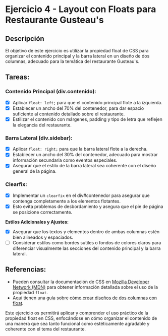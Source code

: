 # Ejercicio 4 - Layout con Floats para Restaurante Gusteau's

## Descripción

El objetivo de este ejercicio es utilizar la propiedad float de CSS para organizar el contenido principal y la barra lateral en un diseño de dos columnas, adecuado para la temática del restaurante Gusteau\'s.

## Tareas:

### Contenido Principal (div.contenido):

- [x] Aplicar `float: left;` para que el contenido principal flote a la izquierda.
- [x] Establecer un ancho del 70% del contenedor, para dar espacio suficiente al contenido detallado sobre el restaurante.
- [x] Estilizar el contenido con márgenes, padding y tipo de letra que reflejen la elegancia del restaurante.

### Barra Lateral (div.sidebar):

- [x] Aplicar `float: right;` para que la barra lateral flote a la derecha.
- [x] Establecer un ancho del 30% del contenedor, adecuado para mostrar información secundaria como eventos especiales.
- [x] Asegurar que el estilo de la barra lateral sea coherente con el diseño general de la página.

### Clearfix:

- [x] Implementar un `clearfix` en el div#contenedor para asegurar que contenga completamente a los elementos flotantes.
- [x] Esto evita problemas de desbordamiento y asegura que el pie de página se posicione correctamente.

**Estilos Adicionales y Ajustes:**

- [x] Asegurar que los textos y elementos dentro de ambas columnas estén bien alineados y espaciados.
- [ ] Considerar estilos como bordes sutiles o fondos de colores claros para diferenciar visualmente las secciones del contenido principal y la barra lateral.

## Referencias:

- Pueden consultar la documentación de CSS en [Mozilla Developer Network (MDN)](https://developer.mozilla.org/es/docs/Web/CSS) para obtener información detallada sobre el uso de la propiedad `float`.
- Aquí tienen una guía sobre [cómo crear diseños de dos columnas con float](https://developer.mozilla.org/es/docs/Web/CSS/Floats).

Este ejercicio os permitirá aplicar y comprender el uso práctico de la propiedad float en CSS, enfocándose en cómo organizar el contenido de una manera que sea tanto funcional como estéticamente agradable y coherente con el tema del restaurante.
